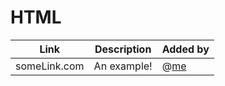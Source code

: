 # HTML

| Link | Description | Added by |
| ---- | ----------- | -------- |
| someLink.com | An example! | @[me](https://github.com/me)  |